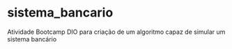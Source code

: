 # sistema_bancario
Atividade Bootcamp DIO para criação de um algoritmo capaz de simular um sistema bancário
